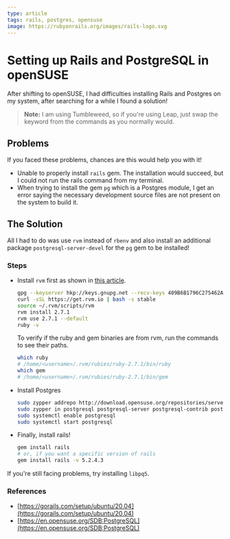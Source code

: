 ```yaml
---
type: article
tags: rails, postgres, opensuse
image: https://rubyonrails.org/images/rails-logo.svg
---
```


# Setting up Rails and PostgreSQL in openSUSE

After shifting to openSUSE, I had difficulties installing Rails and Postgres on my system, after searching for a while I found a solution!

<!-- more -->

> **Note:** I am using Tumbleweed, so if you're using Leap, just swap the keyword from the commands as you normally would.

## Problems
If you faced these problems, chances are this would help you with it!
- Unable to properly install `rails` gem. The installation would succeed, but I could not run the rails command from my terminal.
- When trying to install the gem `pg` which is a Postgres module, I get an error saying the necessary development source files are not present on the system to build it. 

## The Solution

All I had to do was use `rvm` instead of `rbenv` and also install an additional package `postgresql-server-devel` for the `pg` gem to be installed!

### Steps

- Install `rvm` first as shown in [this article](https://gorails.com/setup/ubuntu/20.04).
	```bash
	gpg --keyserver hkp://keys.gnupg.net --recv-keys 409B6B1796C275462A1703113804BB82D39DC0E3 7D2BAF1CF37B13E2069D6956105BD0E739499BDB
	curl -sSL https://get.rvm.io | bash -s stable
	source ~/.rvm/scripts/rvm
	rvm install 2.7.1
	rvm use 2.7.1 --default
	ruby -v
	```
	To verify if the ruby and gem binaries are from rvm, run the commands to see their paths.
	```bash
	which ruby
	# /home/<username>/.rvm/rubies/ruby-2.7.1/bin/ruby
	which gem
	# /home/<username>/.rvm/rubies/ruby-2.7.1/bin/gem
	```
- Install Postgres
	```bash
	sudo zypper addrepo http://download.opensuse.org/repositories/server:database:postgresql/openSUSE_Tumbleweed/ PostgreSQL && sudo zypper refresh
	sudo zypper in postgresql postgresql-server postgresql-contrib postgresql-devel postgresql-server-devel
	sudo systemctl enable postgresql
	sudo systemctl start postgresql
	```
- Finally, install rails!
	```bash
	gem install rails
	# or, if you want a specific version of rails
	gem install rails -v 5.2.4.3
	```

If you're still facing problems, try installing `libpq5`.

### References

- [https://gorails.com/setup/ubuntu/20.04](https://gorails.com/setup/ubuntu/20.04)
- [https://en.opensuse.org/SDB:PostgreSQL](https://en.opensuse.org/SDB:PostgreSQL)
